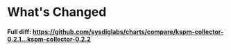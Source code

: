 # What's Changed


#### Full diff: https://github.com/sysdiglabs/charts/compare/kspm-collector-0.2.1...kspm-collector-0.2.2
